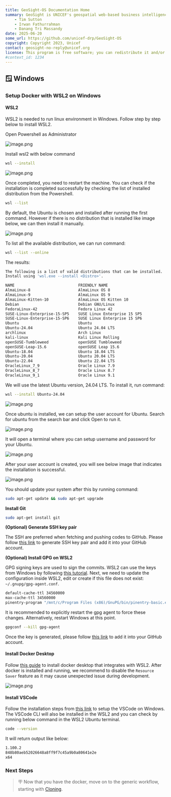 ```yaml
---
title: GeoSight-OS Documentation Home 
summary: GeoSight is UNICEF's geospatial web-based business intelligence platform.
    - Tim Sutton
    - Irwan Fathurrahman
    - Danang Tri Massandy
date: 2025-06-20
some_url: https://github.com/unicef-drp/GeoSight-OS
copyright: Copyright 2023, Unicef
contact: geosight-no-reply@unicef.org
license: This program is free software; you can redistribute it and/or modify it under the terms of the GNU Affero General Public License as published by the Free Software Foundation; either version 3 of the License, or (at your option) any later version.
#context_id: 1234
---
```


## 🪟 Windows

### Setup Docker with WSL2 on Windows

#### WSL2

WSL2 is needed to run linux environment in Windows. Follow step by step below to install WSL2.

Open Powershell as Administrator

![image.png](./img/wsl-1.png)

Install wsl2 with below command

```bash
wsl --install
```

![image.png](./img/wsl-2.png)

Once completed, you need to restart the machine. You can check if the installation is completed successfully by checking the list of installed distribution from the Powershell.

```bash
wsl --list
```

By default, the Ubuntu is chosen and installed after running the first command. However if there is no distribution that is installed like image below, we can then install it manually.

![image.png](./img/wsl-3.png)

To list all the available distribution, we can run command:

```bash
wsl --list --online
```

The results:

```bash
The following is a list of valid distributions that can be installed.
Install using 'wsl.exe --install <Distro>'.

NAME                            FRIENDLY NAME
AlmaLinux-8                     AlmaLinux OS 8
AlmaLinux-9                     AlmaLinux OS 9
AlmaLinux-Kitten-10             AlmaLinux OS Kitten 10
Debian                          Debian GNU/Linux
FedoraLinux-42                  Fedora Linux 42
SUSE-Linux-Enterprise-15-SP5    SUSE Linux Enterprise 15 SP5
SUSE-Linux-Enterprise-15-SP6    SUSE Linux Enterprise 15 SP6
Ubuntu                          Ubuntu
Ubuntu-24.04                    Ubuntu 24.04 LTS
archlinux                       Arch Linux
kali-linux                      Kali Linux Rolling
openSUSE-Tumbleweed             openSUSE Tumbleweed
openSUSE-Leap-15.6              openSUSE Leap 15.6
Ubuntu-18.04                    Ubuntu 18.04 LTS
Ubuntu-20.04                    Ubuntu 20.04 LTS
Ubuntu-22.04                    Ubuntu 22.04 LTS
OracleLinux_7_9                 Oracle Linux 7.9
OracleLinux_8_7                 Oracle Linux 8.7
OracleLinux_9_1                 Oracle Linux 9.1
```

We will use the latest Ubuntu version, 24.04 LTS. To install it, run command:

```bash
wsl --install Ubuntu-24.04
```

![image.png](./img/wsl-4.png)

Once ubuntu is installed, we can setup the user account for Ubuntu. Search for ubuntu from the search bar and click Open to run it.

![image.png](./img/wsl-5.png)

It will open a terminal where you can setup username and password for your Ubuntu.

![image.png](./img/wsl-6.png)

After your user account is created, you will see below image that indicates the installation is successful.

![image.png](./img/wsl-7.png)

You should update your system after this by running command:

```bash
sudo apt-get update && sudo apt-get upgrade
```

**Install Git**

```bash
sudo apt-get install git
```

**(Optional) Generate SSH key pair**

The SSH are preferred when fetching and pushing codes to GitHub. Please follow [this link](https://docs.github.com/en/authentication/connecting-to-github-with-ssh/generating-a-new-ssh-key-and-adding-it-to-the-ssh-agent?platform=linux#generating-a-new-ssh-key) to generate SSH key pair and add it into your GitHub account.

**(Optional) Install GPG on WSL2**

GPG signing keys are used to sign the commits. WSL2 can use the keys from Windows by following [this tutorial](https://gist.github.com/matthiasr/473072eeffe449459e3ccd0f5192afc7). Next, we need to update the configuration inside WSL2, edit or create if this file does not exist: `~/.gnupg/gpg-agent.conf`.

```bash
default-cache-ttl 34560000
max-cache-ttl 34560000
pinentry-program "/mnt/c/Program Files (x86)/GnuPG/bin/pinentry-basic.exe"
```

It is recommended to explicitly restart the gpg agent to force these changes. Alternatively, restart Windows at this point.

```bash
gpgconf --kill gpg-agent
```

Once the key is generated, please follow [this link](https://docs.github.com/en/authentication/managing-commit-signature-verification/adding-a-gpg-key-to-your-github-account) to add it into your GitHub account.

#### Install Docker Desktop

Follow [this guide](https://learn.microsoft.com/en-us/windows/wsl/tutorials/wsl-containers#overview-of-docker-containers) to install docker desktop that integrates with WSL2. After docker is installed and running, we recommend to disable the `Resource Saver` feature as it may cause unexpected issue during development.

![image.png](./img/wsl-8.png)

#### Install VSCode

Follow the installation steps from [this link](https://code.visualstudio.com/docs/setup/windows) to setup the VSCode on Windows. The VSCode CLI will also be installed in the WSL2 and you can check by running below command in the WSL2 Ubuntu terminal.

```bash
code --version
```

It will return output like below:

```bash
1.100.2
848b80aeb52026648a8ff9f7c45a9b0a80641e2e
x64
```


### Next Steps

> 🪧 Now that you have the docker, move on to the generic workflow, starting with [Cloning](../setup-generic/cloning.md).